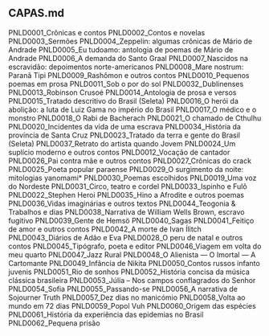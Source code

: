 CAPAS.md
-----

PNLD0001_Crônicas e contos
PNLD0002_Contos e novelas
PNLD0003_Sermões
PNLD0004_Zeppelin: algumas crônicas de Mário de Andrade
PNLD0005_Eu tudoamo: antologia de poemas de Mário de Andrade
PNLD0006_A demanda do Santo Graal
PNLD0007_Nascidos na escravidão: depoimentos norte-americanos
PNLD0008_Mare nostrum: Paranã Tipi
PNLD0009_Rashômon e outros contos
PNLD0010_Pequenos poemas em prosa
PNLD0011_Sob o por do sol
PNLD0032_Dublinenses
PNLD0013_Robinson Crusoé
PNLD0014_Antologia de prosa e versos
PNLD0015_Tratado descritivo do Brasil (Seleta)
PNLD0016_O herói da abolição: a luta de Luiz Gama no império do Brasil
PNLD0017_O médico e o monstro
PNLD0018_O Rabi de Bacherach
PNLD0021_O chamado de Cthulhu
PNLD0020_Incidentes da vida de uma escrava
PNLD0034_História da província de Santa Cruz
PNLD0023_Tratado da terra e gente do Brasil (Seleta)
PNLD0037_Retrato do artista quando Jovem
PNLD0024_Um suplício moderno e outros contos
PNLD0012_Vocação de cantador
PNLD0026_Pai contra mãe e outros contos
PNLD0027_Crônicas do crack
PNLD0025_Poeta popular paraense
PNLD0029_O surgimento da noite: mitologias yanomami*
PNLD0030_Poemas escolhidos
PNLD0019_Uma voz do Nordeste
PNLD0031_Circo, teatro e cordel
PNLD0033_Ispinho e Fulô
PNLD0022_Stephen Heroi
PNLD0035_Hino a Afrodite e outros poemas
PNLD0036_Vidas imaginárias e outros textos
PNLD0044_Teogonia & Trabalhos e dias
PNLD0038_Narrativa de William Wells Brown, escravo fugitivo
PNLD0039_Gente de Hemsö
PNLD0040_Sagas
PNLD0041_Feitiço de amor e outros contos
PNLD0042_A morte de Ivan Ílitch
PNLD0043_Diários de Adão e Eva
PNLD0028_O peru de natal e outros contos
PNLD0045_Tipógrafo, poeta e editor
PNLD0046_Viagem em volta do meu quarto
PNLD0047_Jazz Rural
PNLD0048_O Alienista — O Imortal — A Cartomante
PNLD0049_Infância de Nikita
PNLD0050_Contos russos infanto juvenis
PNLD0051_Rio de sonhos
PNLD0052_História concisa da música clássica brasileira
PNLD0053_Júlia – Nos campos conflagrados do Senhor
PNLD0054_Sofia
PNLD0055_Passando-se
PNLD0056_A narrativa de Sojourner Truth
PNLD0057_Dez dias no manicómio
PNLD0058_Volta ao mundo em 72 dias
PNLD0059_Popol Vuh
PNLD0060_Origem das espécies
PNLD0061_História da experiência das epidemias no Brasil
PNLD0062_Pequena prisão